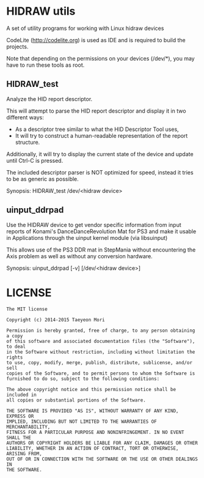 HIDRAW utils
============
A set of utility programs for working with Linux hidraw devices

CodeLite (http://codelite.org) is used as IDE and is required to build the projects.

Note that depending on the permissions on your devices (/dev/\*), you may have to run these tools as root.

HIDRAW\_test
-----------
Analyze the HID report descriptor.

This will attempt to parse the HID report descriptor and display it in two different ways:
* As a descriptor tree similar to what the HID Descriptor Tool uses,
* It will try to construct a human-readable representation of the report structure.

Additionally, it will try to display the current state of the device and update until Ctrl-C is pressed.

The included descriptor parser is NOT optimized for speed, instead it tries to be as generic as possible.

Synopsis: HIDRAW\_test /dev/\<hidraw device\>

uinput\_ddrpad
--------------
Use the HIDRAW device to get vendor specific information from input reports of Konami's
DanceDanceRevolution Mat for PS3 and make it usable in Applications
through the uinput kernel module (via libsuinput)

This allows use of the PS3 DDR mat in StepMania without encountering the Axis problem
as well as without any conversion hardware.

Synopsis: uinput\_ddrpad [-v] [/dev/\<hidraw device\>]

LICENSE
=======
    The MIT license

    Copyright (c) 2014-2015 Taeyeon Mori

    Permission is hereby granted, free of charge, to any person obtaining a copy
    of this software and associated documentation files (the "Software"), to deal
    in the Software without restriction, including without limitation the rights
    to use, copy, modify, merge, publish, distribute, sublicense, and/or sell
    copies of the Software, and to permit persons to whom the Software is
    furnished to do so, subject to the following conditions:

    The above copyright notice and this permission notice shall be included in
    all copies or substantial portions of the Software.

    THE SOFTWARE IS PROVIDED "AS IS", WITHOUT WARRANTY OF ANY KIND, EXPRESS OR
    IMPLIED, INCLUDING BUT NOT LIMITED TO THE WARRANTIES OF MERCHANTABILITY,
    FITNESS FOR A PARTICULAR PURPOSE AND NONINFRINGEMENT. IN NO EVENT SHALL THE
    AUTHORS OR COPYRIGHT HOLDERS BE LIABLE FOR ANY CLAIM, DAMAGES OR OTHER
    LIABILITY, WHETHER IN AN ACTION OF CONTRACT, TORT OR OTHERWISE, ARISING FROM,
    OUT OF OR IN CONNECTION WITH THE SOFTWARE OR THE USE OR OTHER DEALINGS IN
    THE SOFTWARE.

